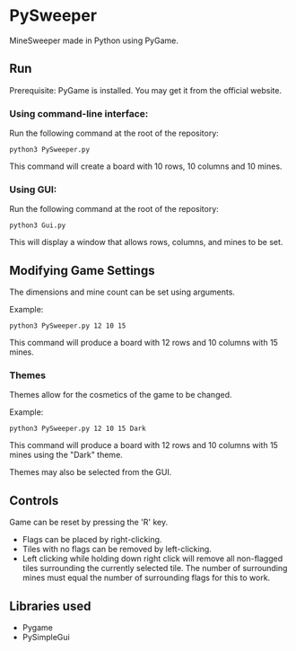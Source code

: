 # PySweeper

MineSweeper made in Python using PyGame.

## Run

Prerequisite: PyGame is installed. You may get it from the official website.

### Using command-line interface:

Run the following command at the root of the repository:
```
python3 PySweeper.py
```
This command will create a board with 10 rows, 10 columns and 10 mines.

### Using GUI:

Run the following command at the root of the repository:
```
python3 Gui.py
```
This will display a window that allows rows, columns, and mines to be set.

## Modifying Game Settings

The dimensions and mine count can be set using arguments.

Example:
```
python3 PySweeper.py 12 10 15
```
This command will produce a board with 12 rows and 10 columns with 15 mines.

### Themes

Themes allow for the cosmetics of the game to be changed. 

Example:
```
python3 PySweeper.py 12 10 15 Dark
```
This command will produce a board with 12 rows and 10 columns with 15 mines using the "Dark" theme.

Themes may also be selected from the GUI.

## Controls

Game can be reset by pressing the 'R' key.
* Flags can be placed by right-clicking.
* Tiles with no flags can be removed by left-clicking.
* Left clicking while holding down right click will remove all non-flagged tiles surrounding the currently selected tile. The number of surrounding mines must equal the number of surrounding flags for this to work.

## Libraries used

* Pygame
* PySimpleGui
